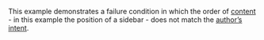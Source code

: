 This example demonstrates a failure condition in which the order of [content](https://www.pdfa.org/glossary-of-accessibility-terminology-in-pdf/#c) - in this example the position of a sidebar - does not match the [author’s intent](https://www.pdfa.org/glossary-of-accessibility-terminology-in-pdf/#authors-intent).
